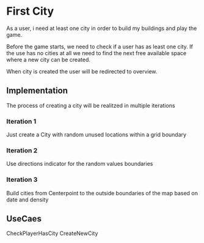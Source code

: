 # First City

As a user, i need at least one city in order to build my buildings and play the game.

Before the game starts, we need to check if a user has as least one city. If the use has no cities at all we need to find the next free available space where a new city can be created.

When city is created the user will be redirected to overview.

## Implementation

The process of creating a city will be realitzed in multiple iterations

### Iteration 1

Just create a City with random unused locations within a grid boundary

### Iteration 2
Use directions indicator for the random values boundaries

### Iteration 3
Build cities from Centerpoint to the outside boundaries of the map based on date and density 

## UseCaes
CheckPlayerHasCity
CreateNewCity